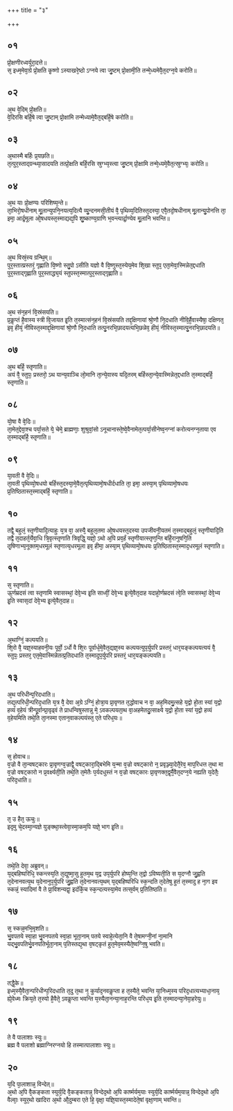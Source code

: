 +++
title = "३"

+++
## ०१
प्रो᳘क्षणीरध्वर्युरा᳘दत्ते॥  
स᳘ इध्म᳘मेवा᳘ग्रे प्रो᳘क्षति कृ᳘ष्णो ऽस्याखरे᳘ष्ठो ऽग्नये त्वा जु᳘ष्टम् प्रो᳘क्षामी᳘ति तन्मे᳘ध्यमेवै᳘त᳘दग्न᳘ये करोति॥  
## ०२
अ᳘थ वे᳘दिम् प्रो᳘क्षति॥  
वे᳘दिरसि बर्हि᳘षे त्वा जु᳘ष्टाम् प्रो᳘क्षामि तन्मेध्यामे᳘वैत᳘द्बर्हि᳘षे करोति॥  
## ०३
अ᳘थास्मै बर्हिः प्र᳘यछति॥  
त᳘त्पुर᳘स्ताद्ग्रन्थ्या᳘सादयति तत्प्रो᳘क्षति बर्हि᳘रसि स्रुग्भ्य᳘स्त्वा जु᳘ष्टम् प्रो᳘क्षामि तन्मे᳘ध्यमे᳘वैत᳘त्स्रुग्भ्यः᳘ करोति॥  
## ०४
अ᳘थ याः प्रो᳘क्षण्यः परिशिष्य᳘न्ते॥  
ता᳘भिरो᳘षधीनाम् मू᳘लान्युपनि᳘नयत्य᳘दित्यै व्यु᳘न्दनमसी᳘तीयं वै᳘ पृथिव्य᳘दितिस्त᳘दस्या᳘ एवै᳘तदो᳘षधीनाम् मू᳘लान्यु᳘पोनत्ति ता᳘ इमा᳘ आर्द्र᳘मूला ओ᳘षधयस्त᳘स्माद्यद्य᳘पि शु᳘ष्काण्य᳘ग्राणि भ᳘वन्त्यार्द्रा᳘ण्येव मू᳘लानि भवन्ति॥  
## ०५
अ᳘थ विस्रं᳘स्य ग्रन्थि᳘म्॥  
पुर᳘स्तात्प्रस्तरं᳘ गृह्णाति वि᳘ष्णो स्तु᳘पो ऽसीति यज्ञो वै वि᳘ष्णुस्त᳘स्येय᳘मेव शि᳘खा स्तुप᳘ एता᳘मेवा᳘स्मिन्नेत᳘द्दधाति पुर᳘स्ताद्गृह्णाति पुर᳘स्ताद्ध्य᳘यं स्तुपस्त᳘स्मात्पुर᳘स्ताद्गृह्णाति॥  
## ०६
अ᳘थ संन᳘हनं वि᳘स्रंसयति॥  
प्र᳘कॢप्तं है᳘वास्य स्त्री वि᳘जायत इ᳘ति त᳘स्मात्संन᳘हनं वि᳘स्रंसयति तद्द᳘क्षिणायां श्रो᳘णौ नि᳘दधाति नीवि᳘र्है᳘वास्यैषा᳘ दक्षिणत᳘ इव᳘ हीयं᳘ नीविस्त᳘स्माद्द᳘क्षिणायां श्रो᳘णौ नि᳘दधाति तत्पु᳘नरभि᳘छादयत्यभि᳘छन्नेव᳘ हीयं᳘ नीविस्त᳘स्मात्पु᳘नरभि᳘छादयति॥  
## ०७
अ᳘थ बर्हि᳘ स्तृणाति॥  
अयं वै᳘ स्तुपः᳘ प्रस्तरो᳘ ऽथ यान्य᳘वाञ्चि लो᳘मानि ता᳘न्ये᳘वास्य यदि᳘तरम् बर्हिस्ता᳘न्ये᳘वास्मिन्नेत᳘द्दधाति त᳘स्माद्बर्हि᳘ स्तृणाति॥  
## ०८
यो᳘षा वै वे᳘दिः॥  
ता᳘मेत᳘द्देवा᳘श्च पर्या᳘सते ये᳘ चेमे᳘ ब्राह्मणाः᳘ शुश्रुवां᳘सो ऽनूचानास्ते᳘ष्वे᳘वैनामेत᳘त्पर्या᳘सीनेष्व᳘नग्नां करोत्यनग्न᳘ताया एव त᳘स्माद्बर्हि᳘ स्तृणाति॥  
## ०९
या᳘वती वै वे᳘दिः॥  
ता᳘वती पृथिव्यो᳘षधयो बर्हिस्त᳘दस्या᳘मे᳘वैत᳘त्पृथिव्यामो᳘षधीर्दधाति ता᳘ इमा᳘ अस्या᳘म् पृथिव्यामो᳘षधयः प्र᳘तिष्ठितास्त᳘स्माद्बर्हि᳘ स्तृणाति॥  
## १०
तद्वै᳘ बहुलं᳘ स्तृणीयादि᳘त्याहुः य᳘त्र वा᳘ अस्यै᳘ बहुल᳘तमा ओ᳘षधयस्त᳘दस्या उपजीवनी᳘यतमं त᳘स्माद्बहुलं᳘ स्तृणीयादि᳘ति तद्वै त᳘दाहर्त᳘र्येवा᳘धि त्रि᳘वृत्स्तृणाति त्रिवृद्धि᳘ यज्ञो᳘ ऽथो अ᳘पि प्रव᳘र्हं स्तृणीयात्स्तृण᳘न्ति बर्हि᳘रानुषगि᳘ति तृ᳘षिणाभ्य᳘नूक्तम᳘धरमूलं स्तृणात्य᳘धरमूला इव᳘ हीमा᳘ अस्या᳘म् पृथिव्यामो᳘षधयः प्र᳘तिष्ठितास्त᳘स्माद᳘धरमूलं स्तृणाति॥  
## ११
स᳘ स्तृणाति॥  
ऊ᳘र्णम्रदसं त्वा स्तृणामि स्वासस्थां᳘ देवे᳘भ्य इ᳘ति साध्वीं᳘ देवे᳘भ्य इ᳘त्ये᳘वैत᳘दाह यदाहो᳘र्णम्रदसं त्वे᳘ति स्वासस्थां᳘ देवे᳘भ्य इ᳘ति स्वास᳘दां देवे᳘भ्य इ᳘त्ये᳘वैत᳘दाह॥  
## १२
अ᳘थाग्निं᳘ कल्पयति॥  
शि᳘रो वै᳘ यज्ञ᳘स्याहवनी᳘यः पूर्वो᳘ ऽर्धो वै शि᳘रः पूर्वार्ध᳘मे᳘वैत᳘द्यज्ञ᳘स्य कल्पयत्युप᳘र्युपरि प्रस्तरं᳘ धार᳘यङ्कल्पयत्ययं वै᳘ स्तुपः᳘ प्रस्तर᳘ एत᳘मे᳘वास्मिन्नेतत्प्र᳘तिदधाति त᳘स्मादुप᳘र्युपरि प्रस्तरं᳘ धार᳘यङ्कल्पयति॥  
## १३
अ᳘थ परिधीन्प᳘रिदधाति॥  
तद्य᳘त्परिधी᳘न्परिद᳘धाति य᳘त्र वै᳘ देवा अ᳘ग्रे ऽग्निं᳘ होत्रा᳘य प्रा᳘वृणत त᳘द्धोवाच न वा᳘ अह᳘मिदमु᳘त्सहे य᳘द्वो हो᳘ता स्यां य᳘द्वो हव्यं व᳘हेयं त्रीन्पू᳘र्वान्प्रा᳘वृढ्वं ते प्राधन्विषुस्तान्नु मे᳘ ऽवकल्पयता᳘थ वा᳘अहमेतदु᳘त्साक्ष्ये य᳘द्वो हो᳘ता स्यां य᳘द्वो हव्यं व᳘हेयमिति तथे᳘ति ता᳘नस्मा एतान᳘वाकल्पयंस्त᳘ एते परिध᳘यः॥  
## १४
स᳘ होवाच॥  
व᳘ज्रो वै ता᳘न्वषट्कारः प्रा᳘वृणग्व᳘ज्राद्वै᳘ वषट्कारा᳘द्बिभेमि य᳘न्मा व᳘ज्रो वषट्कारो न᳘ प्रवृञ्ज्या᳘देतै᳘रेव᳘ माप᳘रिधत्त त᳘था मा व᳘ज्रो वषट्कारो न प्र᳘वर्क्ष्यती᳘ति तथे᳘ति त᳘मेतैः प᳘र्यदधुस्तं न व᳘ज्रो वषट्कारः प्रा᳘वृणक्त᳘द्व᳘र्मै᳘वैत᳘दग्न᳘ये नह्यति य᳘देतैः᳘ परिद᳘धाति॥  
## १५
त᳘ उ हैत᳘ ऊचुः॥  
इद᳘मु चे᳘दस्मा᳘न्यज्ञे युङ्क्था᳘स्त्वेवा᳘स्मा᳘कम᳘पि यज्ञे᳘ भाग इ᳘ति॥  
## १६
तथे᳘ति देवा᳘ अब्रुवन्॥  
य᳘द्बहिष्परिधि᳘ स्कन्त्स्य᳘ति त᳘द्युष्मा᳘सु हुतम᳘थ य᳘द्व उप᳘र्युपरि होष्य᳘न्ति त᳘द्वो ऽविष्यती᳘ति स य᳘दग्नौ जु᳘ह्वति त᳘देनानवत्य᳘थ य᳘देनानुप᳘र्युपरि जु᳘ह्वति त᳘देनानवत्य᳘थम् य᳘द्बहिष्परिधि स्क᳘न्दति त᳘देतेषु हुतं त᳘स्मादु ह ना᳘ग इव स्कन्नं᳘ स्यादिमां वै ते प्रा᳘विशन्यद्वा᳘ इदंकिं᳘च स्क᳘न्दत्यस्या᳘मेव तत्स᳘र्वम् प्र᳘तितिष्ठति॥  
## १७
स᳘ स्कन्न᳘मभि᳘मृशति॥  
भु᳘वपतये स्वा᳘हा भु᳘वनपतये स्वा᳘हा भूता᳘नाम् पतये स्वाहे᳘त्येता᳘नि वै ते᳘षामग्नी᳘नां ना᳘मानि यद्भु᳘वपतिर्भु᳘वनपतिर्भूता᳘नाम् प᳘तिस्तद्य᳘था व᳘षट्कृतं हुत᳘मेव᳘मस्यैते᳘ष्वग्नि᳘षु भवति॥  
## १८
तद्धै᳘के॥  
इध्म᳘स्यै᳘वैता᳘न्परिधीन्प᳘रिदधाति त᳘दु त᳘था न᳘ कुर्याद᳘नवकॢप्ता ह त᳘स्यैते᳘ भवन्ति या᳘निध्म᳘स्य परिद᳘धात्यभ्याधा᳘नाय᳘ ह्ये᳘वेध्मः क्रिय᳘ते त᳘स्यो है᳘वैते᳘ ऽवकॢप्ता भवन्ति य᳘स्यैता᳘नन्या᳘नाह᳘रन्ति परिध᳘य इ᳘ति त᳘स्मादन्या᳘नेवा᳘हरेयुः॥  
## १९
ते वै पालाशाः स्युः॥  
ब्रह्म वै पलाशो ब्रह्माग्निरग्नयो हि तस्मात्पालाशाः स्युः॥  
## २०
य᳘दि पा᳘लाशान्न᳘ विन्देत्॥  
अ᳘थो अ᳘पि वै᳘कङ्कता स्युर्य᳘दि वै᳘कङ्कतान्न᳘ विन्देद᳘थो अ᳘पि कार्ष्मर्यम᳘याः स्युर्य᳘दि कार्ष्मर्यम᳘यान्न᳘ विन्देद᳘थो अ᳘पि वैल्वाः᳘ स्युर᳘थो खादिरा अ᳘थो औ᳘दुम्बरा एते हि᳘ वृक्षा᳘ यज्ञि᳘यास्त᳘स्मादेते᳘षां वृक्षा᳘णाम् भवन्ति॥  
